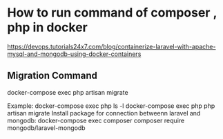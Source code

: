 # How to run command of composer , php in docker
https://devops.tutorials24x7.com/blog/containerize-laravel-with-apache-mysql-and-mongodb-using-docker-containers

## Migration Command
docker-compose exec <php service name> php artisan migrate


Example: 
docker-compose exec php ls -l
docker-compose exec php php artisan migrate
Install package for connection betweenn laravel and mongodb: 
docker-compose exec composer composer require mongodb/laravel-mongodb